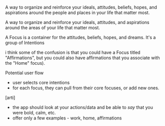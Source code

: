 A way to organize and reinforce your ideals, attitudes, beliefs, hopes, and aspirations around the people and places in your life that matter most.

A way to organize and reinforce your ideals, attitudes, and aspirations around the areas of your life that matter most.

A Focus is a container for the attitudes, beliefs, hopes, and dreams. It's a group of Intentions

i think some of the confusion is that you could have a Focus titled "Affirmations", but you could also have affirmations that you associate with the "Home" focus).

Potential user flow

- user selects core intentions
- for each focus, they can pull from their core focuses, or add new ones.

[arti]

- the app should look at your actions/data and be able to _say_ that you were bold, calm, etc.
- offer only a few examples - work, home, affirmations
